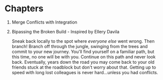 # Chapters
1. Merge Conflicts with Integration

2. Bipassing the Broken Build - Inspired by Ellery Davila

   Sneak back locally to the spot where *everyone else* went wrong. Then branch! Branch off through the jungle, swinging from the trees and commit to your new journey. You'll find yourself on a familiar path, but this time, no one will be with you. Continue on this path and never look back. Eventually, years down the road you may come back to your old friends stuck at the roadblock but don't worry about that. Getting up to speed with long lost colleagues is never hard...unless you had conflicts.
